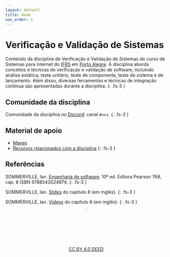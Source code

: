 ```yaml
---
layout: default
title: Home
nav_order: 1
---
```


# Verificação e Validação de Sistemas

Conteúdo da disciplina de Verificação e Validação de Sistemas do curso de
Sistemas para Internet do [IFRS](http://ifrs.edu.br) em
[Porto Alegre](https://poa.ifrs.edu.br). A disciplina aborda conceitos e
técnicas de verificação e validação de software, incluindo análise estática,
teste unitário, teste de componente, teste de sistema e de lançamento.
Além disso, diversas ferramentas e técnicas de integração contínua são
apresentadas durante a disciplina.
{: .fs-3 }

## Comunidade da disciplina

Comunidade da disciplina no [Discord](https://discord.com/invite/C29cqvm):
canal `#vvs`.
{: .fs-3 }

## Material de apoio

* [Maven](maven/maven.md)
* [Recursos relacionados com a disciplina](perifericos/perifericos.md)
{: .fs-3 }

## Referências

SOMMERVILLE, Ian. [Engenharia de software](https://biblioteca.ifrs.edu.br/pergamum_ifrs/biblioteca_s/acesso_login.php?cod_acervo_acessibilidade=5030950&acesso=aHR0cHM6Ly9taWRkbGV3YXJlLWJ2LmFtNC5jb20uYnIvU1NPL2lmcnMvOTc4ODU0MzAyNDk3NA==&label=acesso%20restrito), 10ª ed. Editora Pearson 768, cap. 8 ISBN 9788543024974.
{: .fs-3 }

SOMMERVILLE, Ian. [Slides](https://iansommerville.com/software-engineering-book/slides/) do capítulo 8 (em inglês).
{: .fs-3 }

SOMMERVILLE, Ian. [Vídeos](https://iansommerville.com/software-engineering-book/videos/imp/) do capítulo 8 (em inglês).
{: .fs-3 }

<center>
    <a href="https://rpmhub.dev" target="blanck"><img src="imgs/logo.png" alt="Rodrigo Prestes Machado" width="3%" height="3%" border=0 style="border:0; text-decoration:none; outline:none"></a><br/>
    <a rel="license" href="http://creativecommons.org/licenses/by/4.0/">CC BY 4.0 DEED</a>
</center>